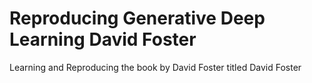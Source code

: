 # Reproducing Generative Deep Learning David Foster
Learning and Reproducing the book by David Foster titled David Foster
